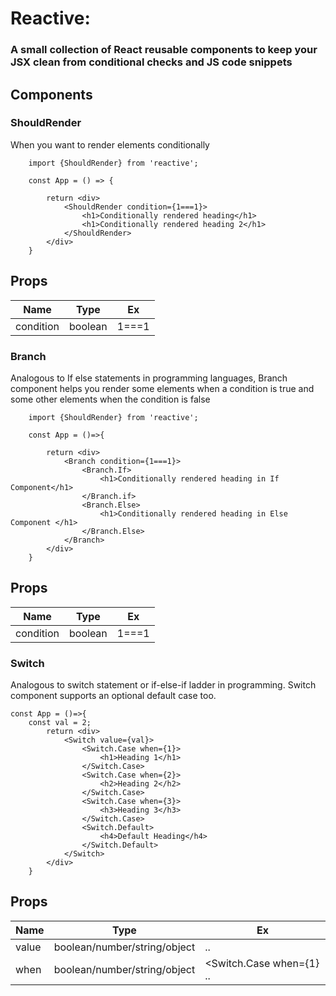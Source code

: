 # Reactive: 
### A small collection of React reusable components to keep your JSX clean from conditional checks and JS code snippets

## Components


### ShouldRender
When you want to render elements conditionally 

```
    import {ShouldRender} from 'reactive';

    const App = () => {

        return <div>
            <ShouldRender condition={1===1}>
                <h1>Conditionally rendered heading</h1>
                <h1>Conditionally rendered heading 2</h1>
            </ShouldRender>
        </div>
    }
```

Props
-------------------------------
| Name      |   Type   | Ex    |
|---------- | -------- |------ |
| condition | boolean  | 1===1 | 



### Branch
Analogous to If else statements in programming languages, Branch component helps you render some elements when a condition is true and some other elements when the condition is false

```
    import {ShouldRender} from 'reactive';

    const App = ()=>{

        return <div>
            <Branch condition={1===1}>
                <Branch.If>
                    <h1>Conditionally rendered heading in If Component</h1>
                </Branch.if>
                <Branch.Else>
                    <h1>Conditionally rendered heading in Else Component </h1>
                </Branch.Else>
            </Branch>
        </div>
    }
```

Props
-------------------------------
| Name      |   Type   | Ex    |
|---------- | -------- |------ |
| condition | boolean  | 1===1 | 


### Switch
Analogous to switch statement or if-else-if ladder in programming. Switch component supports an optional default case too.

```
const App = ()=>{
    const val = 2;
        return <div>
            <Switch value={val}>
                <Switch.Case when={1}>
                    <h1>Heading 1</h1>
                </Switch.Case>
                <Switch.Case when={2}>
                    <h2>Heading 2</h2>
                </Switch.Case>
                <Switch.Case when={3}>
                    <h3>Heading 3</h3>
                </Switch.Case>
                <Switch.Default>
                    <h4>Default Heading</h4>
                </Switch.Default>
            </Switch>
        </div>
    }
```

Props
------------------------------------------------------------------------
| Name      |   Type                        | Ex                         |
|---------- | ------------------------------| -------------------------  |
| value     | boolean/number/string/object  | <Switch value={val}> ..    |
| when      | boolean/number/string/object  | <Switch.Case when={1} ..   |